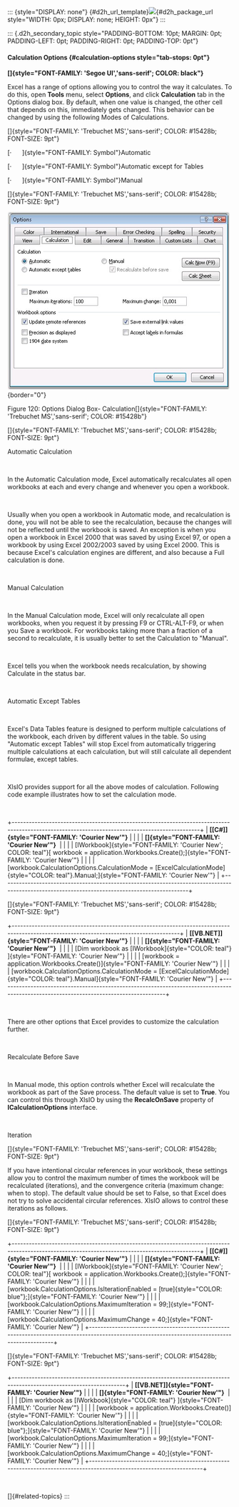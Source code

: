 ::: {style="DISPLAY: none"}
[](ms-xhelp:///?Id=d2h_url_template){#d2h_url_template}![](!package_url!){#d2h_package_url style="WIDTH: 0px; DISPLAY: none; HEIGHT: 0px"}
:::

::: {.d2h_secondary_topic style="PADDING-BOTTOM: 10pt; MARGIN: 0pt; PADDING-LEFT: 0pt; PADDING-RIGHT: 0pt; PADDING-TOP: 0pt"}
#### Calculation Options {#calculation-options style="tab-stops: 0pt"}

**[]{style="FONT-FAMILY: 'Segoe UI','sans-serif'; COLOR: black"}** 

Excel has a range of options allowing you to control the way it calculates. To do this, open **Tools** menu, select **Options**, and click **Calculation** tab in the Options dialog box. By default, when one value is changed, the other cell that depends on this, immediately gets changed. This behavior can be changed by using the following Modes of Calculations.

[]{style="FONT-FAMILY: 'Trebuchet MS','sans-serif'; COLOR: #15428b; FONT-SIZE: 9pt"} 

[·      ]{style="FONT-FAMILY: Symbol"}Automatic

[·      ]{style="FONT-FAMILY: Symbol"}Automatic except for Tables

[·      ]{style="FONT-FAMILY: Symbol"}Manual

[]{style="FONT-FAMILY: 'Trebuchet MS','sans-serif'; COLOR: #15428b; FONT-SIZE: 9pt"} 

![](ImagesExt/image47_127.jpg){border="0"}

Figure 120: Options Dialog Box- Calculation[]{style="FONT-FAMILY: 'Trebuchet MS','sans-serif'; COLOR: #15428b"}

[]{style="FONT-FAMILY: 'Trebuchet MS','sans-serif'; COLOR: #15428b; FONT-SIZE: 9pt"} 

Automatic Calculation

 

In the Automatic Calculation mode, Excel automatically recalculates all open workbooks at each and every change and whenever you open a workbook.

 

Usually when you open a workbook in Automatic mode, and recalculation is done, you will not be able to see the recalculation, because the changes will not be reflected until the workbook is saved. An exception is when you open a workbook in Excel 2000 that was saved by using Excel 97, or open a workbook by using Excel 2002/2003 saved by using Excel 2000. This is because Excel\'s calculation engines are different, and also because a Full calculation is done.

 

Manual Calculation

 

In the Manual Calculation mode, Excel will only recalculate all open workbooks, when you request it by pressing F9 or CTRL-ALT-F9, or when you Save a workbook. For workbooks taking more than a fraction of a second to recalculate, it is usually better to set the Calculation to \"Manual\".

 

Excel tells you when the workbook needs recalculation, by showing Calculate in the status bar.

 

Automatic Except Tables

 

Excel\'s Data Tables feature is designed to perform multiple calculations of the workbook, each driven by different values in the table. So using \"Automatic except Tables\" will stop Excel from automatically triggering multiple calculations at each calculation, but will still calculate all dependent formulae, except tables.

  

XlsIO provides support for all the above modes of calculation. Following code example illustrates how to set the calculation mode.

 

+-----------------------------------------------------------------------------------------------------------------------------------------------+
| **[\[C#\]]{style="FONT-FAMILY: 'Courier New'"}**                                                                                              |
|                                                                                                                                               |
| **[]{style="FONT-FAMILY: 'Courier New'"}**                                                                                                    |
|                                                                                                                                               |
| [IWorkbook]{style="FONT-FAMILY: 'Courier New'; COLOR: teal"}[ workbook = application.Workbooks.Create();]{style="FONT-FAMILY: 'Courier New'"} |
|                                                                                                                                               |
| [workbook.CalculationOptions.CalculationMode = [ExcelCalculationMode]{style="COLOR: teal"}.Manual;]{style="FONT-FAMILY: 'Courier New'"}       |
+-----------------------------------------------------------------------------------------------------------------------------------------------+

[]{style="FONT-FAMILY: 'Trebuchet MS','sans-serif'; COLOR: #15428b; FONT-SIZE: 9pt"} 

+----------------------------------------------------------------------------------------------------------------------------------------+
| **[\[VB.NET\]]{style="FONT-FAMILY: 'Courier New'"}**                                                                                   |
|                                                                                                                                        |
| **[]{style="FONT-FAMILY: 'Courier New'"}**                                                                                             |
|                                                                                                                                        |
| [Dim workbook as [IWorkbook]{style="COLOR: teal"} ]{style="FONT-FAMILY: 'Courier New'"}                                                |
|                                                                                                                                        |
| [workbook = application.Workbooks.Create()]{style="FONT-FAMILY: 'Courier New'"}                                                        |
|                                                                                                                                        |
| [workbook.CalculationOptions.CalculationMode = [ExcelCalculationMode]{style="COLOR: teal"}.Manual]{style="FONT-FAMILY: 'Courier New'"} |
+----------------------------------------------------------------------------------------------------------------------------------------+

 

There are other options that Excel provides to customize the calculation further.

 

Recalculate Before Save

 

In Manual mode, this option controls whether Excel will recalculate the workbook as part of the Save process. The default value is set to **True**. You can control this through XlsIO by using the **RecalcOnSave** property of **ICalculationOptions** interface.

 

Iteration

[]{style="FONT-FAMILY: 'Trebuchet MS','sans-serif'; COLOR: #15428b; FONT-SIZE: 9pt"} 

If you have intentional circular references in your workbook, these settings allow you to control the maximum number of times the workbook will be recalculated (iterations), and the convergence criteria (maximum change: when to stop). The default value should be set to False, so that Excel does not try to solve accidental circular references. XlsIO allows to control these iterations as follows.

[]{style="FONT-FAMILY: 'Trebuchet MS','sans-serif'; COLOR: #15428b; FONT-SIZE: 9pt"} 

+-----------------------------------------------------------------------------------------------------------------------------------------------+
| **[\[C#\]]{style="FONT-FAMILY: 'Courier New'"}**                                                                                              |
|                                                                                                                                               |
| **[]{style="FONT-FAMILY: 'Courier New'"}**                                                                                                    |
|                                                                                                                                               |
| [IWorkbook]{style="FONT-FAMILY: 'Courier New'; COLOR: teal"}[ workbook = application.Workbooks.Create();]{style="FONT-FAMILY: 'Courier New'"} |
|                                                                                                                                               |
| [workbook.CalculationOptions.IsIterationEnabled = [true]{style="COLOR: blue"};]{style="FONT-FAMILY: 'Courier New'"}                           |
|                                                                                                                                               |
| [workbook.CalculationOptions.MaximumIteration = 99;]{style="FONT-FAMILY: 'Courier New'"}                                                      |
|                                                                                                                                               |
| [workbook.CalculationOptions.MaximumChange = 40;]{style="FONT-FAMILY: 'Courier New'"}                                                         |
+-----------------------------------------------------------------------------------------------------------------------------------------------+

[]{style="FONT-FAMILY: 'Trebuchet MS','sans-serif'; COLOR: #15428b; FONT-SIZE: 9pt"} 

+---------------------------------------------------------------------------------------------------------------------+
| **[\[VB.NET\]]{style="FONT-FAMILY: 'Courier New'"}**                                                                |
|                                                                                                                     |
| **[]{style="FONT-FAMILY: 'Courier New'"}**                                                                          |
|                                                                                                                     |
| [Dim workbook as [IWorkbook]{style="COLOR: teal"} ]{style="FONT-FAMILY: 'Courier New'"}                             |
|                                                                                                                     |
| [workbook = application.Workbooks.Create()]{style="FONT-FAMILY: 'Courier New'"}                                     |
|                                                                                                                     |
| [workbook.CalculationOptions.IsIterationEnabled = [true]{style="COLOR: blue"};]{style="FONT-FAMILY: 'Courier New'"} |
|                                                                                                                     |
| [workbook.CalculationOptions.MaximumIteration = 99;]{style="FONT-FAMILY: 'Courier New'"}                            |
|                                                                                                                     |
| [workbook.CalculationOptions.MaximumChange = 40;]{style="FONT-FAMILY: 'Courier New'"}                               |
+---------------------------------------------------------------------------------------------------------------------+

 

[]{#related-topics}
:::
